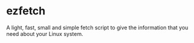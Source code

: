 # ezfetch
A light, fast, small and simple fetch script to give the information that you need about your Linux system.

